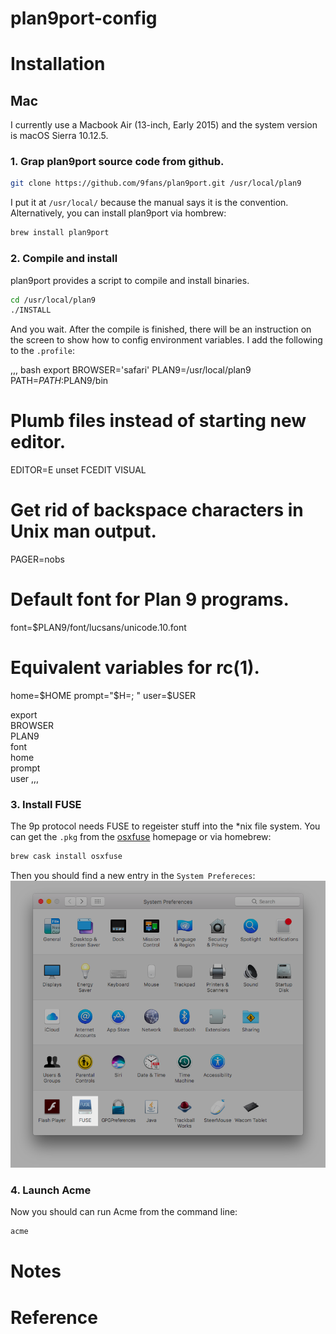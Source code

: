 # plan9port-config

# Installation

## Mac

I currently use a Macbook Air (13-inch, Early 2015) and the system version is
macOS Sierra 10.12.5.

### 1. Grap plan9port source code from github.

``` bash
git clone https://github.com/9fans/plan9port.git /usr/local/plan9
```
I put it at `/usr/local/` because the manual says it is the convention.
Alternatively, you can install plan9port via hombrew:
``` bash
brew install plan9port
```

### 2. Compile and install

plan9port provides a script to compile and install binaries.
``` bash
cd /usr/local/plan9
./INSTALL
```
And you wait. After the compile is finished, there will be an instruction on the
screen to show how to config environment variables. I add the following to the
`.profile`:

,,, bash
export BROWSER='safari'
PLAN9=/usr/local/plan9
PATH=$PATH:$PLAN9/bin

# Plumb files instead of starting new editor.
EDITOR=E
unset FCEDIT VISUAL

# Get rid of backspace characters in Unix man output.
PAGER=nobs

# Default font for Plan 9 programs.
font=$PLAN9/font/lucsans/unicode.10.font

# Equivalent variables for rc(1).
home=$HOME
prompt="$H=;          "
user=$USER

export \
    BROWSER\
    PLAN9\
    font\
    home\
    prompt\
    user
,,,

### 3. Install FUSE

The 9p protocol needs FUSE to regeister stuff into the *nix file system. You can
get the `.pkg` from the [osxfuse](https://osxfuse.github.io) homepage or via
homebrew:
``` bash
brew cask install osxfuse
```
Then you should find a new entry in the `System Prefereces`:
![FUSE](/images/osxfuse.png)

### 4. Launch Acme

Now you should can run Acme from the command line:
``` bash
acme
```

# Notes

# Reference
